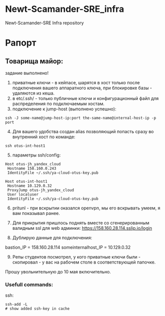 # Newt-Scamander-SRE_infra
Newt-Scamander-SRE Infra repository
# Рапорт
## Товарища майор:

задание выполнено!
1. приватные ключи - в кейпасе, шарятся в хост только после подключения вашего аппаратного ключа, при блокировке базы - удаляются из кеша.
2. в etc/.ssh/ - только публичные ключи и конфигурационный файл для распределения по подключаемым хостам.
3. подключение к jump-host (выполнено успешно):
```
ssh -J some-name@jump-host-ip:port the-same-name@internal-host-ip -p port
```


4. Для вашего удобства  создан alias позволяющий попасть сразу во внутренний хост по команде:
```
ssh otus-int-host1
```

5. параметры ssh/config:
```
Host otus-jh_yandex_cloud
 Hostname 158.160.0.243
 IdentityFile ~/.ssh/ya-cloud-otus-key.pub

Host otus-int-host1
 Hostname 10.129.0.32
 ProxyJump otus-jh_yandex_cloud
 User localuser
 IdentityFile ~/.ssh/ya-cloud-otus-key.pub
```
6. pritunl - при вскрытии оказался openvpn, мы его вскрывать умеем, я вам показывал ранее.

7. Для прикрытия пришлось поднять вместе со сгенерированным валидным ssl для web админки:
https://158.160.28.114.sslip.io/login

8.  Дублирую данные для подключения:

bastion_IP = 158.160.28.114
someinternalhost_IP = 10.129.0.32

9. Репы студентов посмотрел, у кого приватные ключи были - скопировал - у вас на рабочем столе в соответствующей папочке.



Прошу увольнительную до 10 мая включительно.

### Usefull commands:

ssh:

```
ssh-add -L
# show added ssh-key in cache
```
